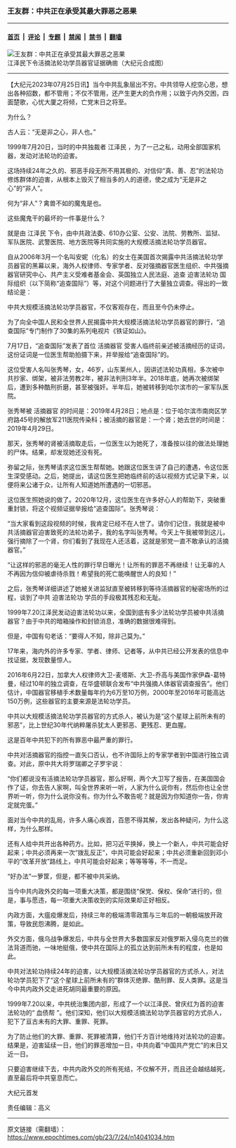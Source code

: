 ### 王友群：中共正在承受其最大罪恶之恶果

---

#### [首页](../../../..?n14041034) &nbsp;|&nbsp; [评论](../../../../../epoch-comment?n14041034) &nbsp;|&nbsp; [专题](../../../../../epoch-special?n14041034) &nbsp;|&nbsp; [禁闻](../../../../../epoch-news?n14041034) &nbsp;|&nbsp; [禁书](../../../../../books?n14041034) &nbsp;|&nbsp; [翻墙](https://github.com/gfw-breaker/nogfw/blob/master/README.md?n14041034)


<div><img alt="王友群：中共正在承受其最大罪恶之恶果" class="attachment-djy_600_400 size-djy_600_400 wp-post-image" src="https://i.epochtimes.com/assets/uploads/2023/07/id14041035-1410041225511528-600x400.jpg"/>
<div class="caption">
 江泽民下令活摘法轮功学员器官证据确凿（大纪元合成图）
</div></div><hr/><div class="post_content" id="artbody" itemprop="articleBody">
 <!-- article content begin -->
 <p>
  【大纪元2023年07月25日讯】当今中共乱象层出不穷。中共领导人挖空心思，想出各种招数，都不管用；不仅不管用，还产生更大的负作用；以致于内外交困，四面楚歌，心忧大厦之将倾，亡党末日之将至。
 </p>
 <p style="font-weight: 400;">
  为什么？
 </p>
 <p style="font-weight: 400;">
  古人云：“无是非之心，非人也。”
 </p>
 <p style="font-weight: 400;">
  1999年7月20日，当时的中共独裁者
  <ok href="https://www.epochtimes.com/gb/tag/%E6%B1%9F%E6%B3%BD%E6%B0%91.html">
   江泽民
  </ok>
  ，为了一己之私，动用全部国家机器，发动对法轮功的迫害。
 </p>
 <p style="font-weight: 400;">
  这场持续24年之久的、邪恶手段无所不用其极的、对信仰“真、善、忍”的法轮功修炼群体的迫害，从根本上毁灭了相当多的人的道德，使之成为“无是非之心”的“非人”。
 </p>
 <p style="font-weight: 400;">
  何为“非人”？禽兽不如的魔鬼是也。
 </p>
 <p style="font-weight: 400;">
  这些魔鬼干的最坏的一件事是什么？
 </p>
 <p style="font-weight: 400;">
  就是由
  <ok href="https://www.epochtimes.com/gb/tag/%E6%B1%9F%E6%B3%BD%E6%B0%91.html">
   江泽民
  </ok>
  下令，由中共政法委、610办公室、公安、法院、劳教所、监狱、军队医院、武警医院、地方医院等共同实施的大规模活摘法轮功学员器官。
 </p>
 <p style="font-weight: 400;">
  自从2006年3月一个名叫安妮（化名）的女士在美国首次揭露中共活摘法轮功学员器官的黑幕以来，海外人权律师、专家学者、反对强摘器官医生组织、中共强摘器官研究中心、共产主义受难者基金会、英国独立人民法庭、追查
  <ok href="https://www.epochtimes.com/gb/tag/%E8%BF%AB%E5%AE%B3%E6%B3%95%E8%BD%AE%E5%8A%9F.html">
   迫害法轮功
  </ok>
  国际组织（以下简称“追查国际”）等，对这个问题进行了大量独立调查。得出的一致结论是：
 </p>
 <p style="font-weight: 400;">
  中共大规模活摘法轮功学员器官，不仅客观存在，而且至今仍未停止。
 </p>
 <p style="font-weight: 400;">
  为了向全中国人民和全世界人民揭露中共大规模活摘法轮功学员器官的罪行，“追查国际”专门制作了30集的系列电视片《铁证如山》。
 </p>
 <p style="font-weight: 400;">
  7月17日，“追查国际”发表了首位
  <ok href="https://www.epochtimes.com/gb/tag/%E6%B4%BB%E6%91%98%E5%99%A8%E5%AE%98.html">
   活摘器官
  </ok>
  受害人临终前亲述被活摘经历的证词，这份证词是一位医生帮助拍摄下来，并举报给“追查国际”的。
 </p>
 <p style="font-weight: 400;">
  这位受害人名叫张秀琴，女，46岁，山东莱州人，因讲述法轮功真相，多次被中共抄家、绑架，被非法劳教2年，被非法判刑3年半。2018年底，她再次被绑架后，遭到多种酷刑折磨，甚至被强奸。半年后，她被转移到哈尔滨市的一家军队医院。
 </p>
 <p style="font-weight: 400;">
  张秀琴被
  <ok href="https://www.epochtimes.com/gb/tag/%E6%B4%BB%E6%91%98%E5%99%A8%E5%AE%98.html">
   活摘器官
  </ok>
  的时间是：2019年4月28日；地点是：位于哈尔滨市南岗区学府路45号的解放军211医院传染科；被活摘的器官是：一个肾；她去世的时间是：2019年4月29日。
 </p>
 <p style="font-weight: 400;">
  那天，张秀琴的肾被活摘取走后，一位医生以为她死了，准备按以往的做法处理她的尸体。结果，却发现她还没有死。
 </p>
 <p style="font-weight: 400;">
  弥留之际，张秀琴请求这位医生帮帮她。她跟这位医生讲了自己的遭遇，令这位医生深受感动。之后，她提出，请这位医生把她临终前的话以视频方式记录下来，以便将来公诸于众，让所有人知道她所遭遇的一切邪恶。
 </p>
 <p style="font-weight: 400;">
  这位医生照她说的做了。2020年12月，这位医生在许多好心人的帮助下，突破重重封锁，将这个视频证据举报给“追查国际”。张秀琴说：
 </p>
 <p style="font-weight: 400;">
  “当大家看到这段视频的时候，我肯定已经不在人世了。请你们记住，我就是被中共活摘器官迫害致死的法轮功弟子，我的名字叫张秀琴。今天上午我被带到这儿，强行摘除了一个肾，你们看到了我现在人还活着，这就是邪党一直不敢承认的活摘器官。”
 </p>
 <p style="font-weight: 400;">
  “让这样的邪恶的毫无人性的罪行早日曝光！让所有的罪恶不再继续！让无辜的人不再因为信仰被虐待杀戮！希望我的死亡能唤醒世人的良知！”
 </p>
 <p style="font-weight: 400;">
  之后，张秀琴详细讲述了她被关进监狱直至被转移到等待活摘器官的秘密场所的过程，谈到了中共
  <ok href="https://www.epochtimes.com/gb/tag/%E8%BF%AB%E5%AE%B3%E6%B3%95%E8%BD%AE%E5%8A%9F.html">
   迫害法轮功
  </ok>
  学员的手段极其残忍和无耻。
 </p>
 <p style="font-weight: 400;">
  1999年7.20江泽民发动迫害法轮功以来，全国到底有多少法轮功学员被中共活摘器官？由于中共的暗箱操作和封锁消息，准确的数据很难得到。
 </p>
 <p style="font-weight: 400;">
  但是，中国有句老话：“要得人不知，除非己莫为。”
 </p>
 <p style="font-weight: 400;">
  17年来，海内外的许多专家、学者、律师、记者等，从中共已经公开发表的信息中找证据，发现数量惊人。
 </p>
 <p style="font-weight: 400;">
  2016年6月22日，加拿大人权律师大卫-麦塔斯、大卫-乔高与美国作家伊森-葛特曼，经过10年的独立调查，在华盛顿联合发布“中共强摘人体器官调查报告”。他们估计，中国器官移植手术数量每年约为6万至10万例，2000年至2016年可能高达150万例，这些器官的主要来源是法轮功学员。
 </p>
 <p style="font-weight: 400;">
  中共以大规模活摘法轮功学员器官的方式杀人，被认为是“这个星球上前所未有的邪恶”，比上世纪30年代纳粹屠杀犹太人更邪恶、更残忍、更血腥。
 </p>
 <p style="font-weight: 400;">
  这是百年中共犯下的所有罪恶中最严重的罪行。
 </p>
 <p style="font-weight: 400;">
  中共对活摘器官的指控一直矢口否认，也不许国际上的专家学者到中国进行独立调查。对此，原中共大将罗瑞卿之子罗宇说：
 </p>
 <p style="font-weight: 400;">
  “你们都说没有活摘法轮功学员器官，那么好啊，两个大卫写了报告，在美国国会作了证，你去告人家啊，叫全世界来听一听，人家为什么说你有，然后你也让全世界听一听，你为什么说你没有。你为什么不敢告呢？就是因为你知道你一告，你肯定就完蛋。”
 </p>
 <p style="font-weight: 400;">
  面对当今中共的乱局，许多人痛心疾首，百思不得其解，发出各种疑问，为什么这样，为什么那样。
 </p>
 <p style="font-weight: 400;">
  还有人给中共开出各种药方。比如，把习近平换掉，换上一个新人，中共可能会好起来；中共必须再来一次“拨乱反正”，中共可能会好起来；中共必须重新回到邓小平的“改革开放”路线上，中共可能会好起来；等等等等，不一而足。
 </p>
 <p style="font-weight: 400;">
  “好办法”一箩筐，但是，都不被中共采纳。
 </p>
 <p style="font-weight: 400;">
  当今中共内政外交的每一项重大决策，都是围绕“保党、保权、保命”进行的，但是，事与愿违，每一项重大决策收到的实际效果却正好相反。
 </p>
 <p style="font-weight: 400;">
  内政方面，大瘟疫爆发后，持续三年的极端清零政策与三年后的一朝极端放开政策，导致民怨沸腾，是如此。
 </p>
 <p style="font-weight: 400;">
  外交方面，俄乌战争爆发后，中共与全世界大多数国家反对俄罗斯入侵乌克兰的做法背道而驰，一味地挺俄，使中共在国际上的孤立达到前所未有的程度，也是如此。
 </p>
 <p style="font-weight: 400;">
  中共对法轮功持续24年的迫害，以大规模活摘法轮功学员器官的方式杀人，对法轮功学员犯下了“这个星球上前所未有的”群体灭绝罪、酷刑罪、反人类罪。这是当今中共内政外交走进死胡同最重要的原因。
 </p>
 <p style="font-weight: 400;">
  1999年7.20以来，中共统治集团内部，形成了一个以江泽民、曾庆红为首的迫害法轮功的“
  <ok href="https://www.epochtimes.com/gb/tag/%E8%A1%80%E5%80%BA%E5%B8%AE.html">
   血债帮
  </ok>
  ”。他们深知，他们以大规模活摘法轮功学员器官的方式杀人，犯下了亘古未有的大罪、重罪、死罪。
 </p>
 <p style="font-weight: 400;">
  为了防止他们的大罪、重罪、死罪被清算，他们千方百计地维持对法轮功的迫害。结果是，迫害延续一日，他们的罪恶增加一日，中共向着“中国共产党亡”的末日又近一日。
 </p>
 <p style="font-weight: 400;">
  只要迫害继续下去，中共内政外交的所有死结，不仅解不开，而且还会越结越死，直至最后将中共窒息而亡。
 </p>
 <p style="font-weight: 400;">
  大纪元首发
 </p>
 <p style="font-weight: 400;">
  责任编辑：高义
 </p>
 <!-- article content end -->
 <div id="below_article_ad">
 </div>
</div>


---

原文链接（需翻墙）：https://www.epochtimes.com/gb/23/7/24/n14041034.htm